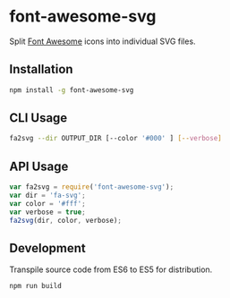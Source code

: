 # font-awesome-svg

Split [Font Awesome](http://fortawesome.github.io/Font-Awesome/) icons into
individual SVG files.



## Installation

```sh
npm install -g font-awesome-svg
```



## CLI Usage


```sh
fa2svg --dir OUTPUT_DIR [--color '#000' ] [--verbose]
```


## API Usage


```JavaScript
var fa2svg = require('font-awesome-svg');
var dir = 'fa-svg';
var color = '#fff';
var verbose = true;
fa2svg(dir, color, verbose);
```



## Development


Transpile source code from ES6 to ES5 for distribution.


```sh
npm run build
```
